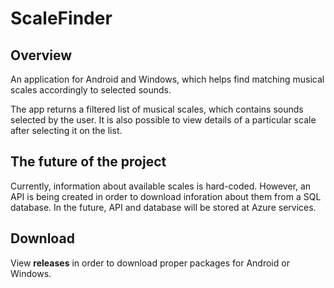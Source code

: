 # ScaleFinder

## Overview

An application for Android and Windows, which helps find matching musical scales accordingly to selected sounds.

The app returns a filtered list of musical scales, which contains sounds selected by the user. It is also possible to view details of a particular scale after selecting it on the list.

## The future of the project

Currently, information about available scales is hard-coded. However, an API is being created in order to download inforation about them from a SQL database. In the future, API and database will be stored at Azure services.

## Download

View **releases** in order to download proper packages for Android or Windows.
